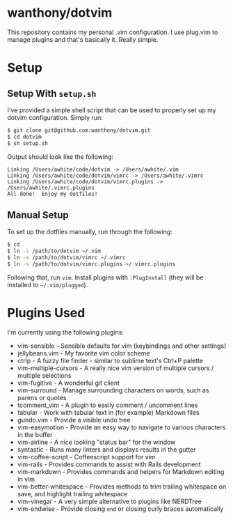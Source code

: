 # wanthony/dotvim

This repository contains my personal .vim configuration.  I use plug.vim to manage plugins and that's basically it.  Really simple.

# Setup

## Setup With `setup.sh`

I've provided a simple shell script that can be used to properly set up my dotvim configuration.  Simply run:

```bash
$ git clone git@github.com:wanthony/dotvim.git
$ cd dotvim
$ sh setup.sh
```

Output should look like the following:

```text
Linking /Users/awhite/code/dotvim -> /Users/awhite/.vim
Linking /Users/awhite/code/dotvim/vimrc -> /Users/awhite/.vimrc
Linking /Users/awhite/code/dotvim/vimrc.plugins -> /Users/awhite/.vimrc.plugins
All done!  Enjoy my dotfiles!
```

## Manual Setup
To set up the dotfiles manually, run through the following:

```bash
$ cd
$ ln -s /path/to/dotvim ~/.vim
$ ln -s /path/to/dotvim/vimrc ~/.vimrc
$ ln -s /path/to/dotvim/vimrc.plugins ~/.vimrc.plugins
```

Following that, run `vim`.  Install plugins with `:PlugInstall` (they will be installed to `~/.vim/plugged`).

# Plugins Used

I'm currently using the following plugins:

* vim-sensible - Sensible defaults for vim (keybindings and other settings)
* jellybeans.vim - My favorite vim color scheme
* ctrlp - A fuzzy file finder - similar to sublime text's Ctrl+P palette
* vim-multiple-cursors - A really nice vim version of multiple cursors / multiple selections
* vim-fugitive - A wonderful git client
* vim-surround - Manage surrounding characters on words, such as parens or quotes
* tcomment_vim - A plugin to easily comment / uncomment lines
* tabular - Work with tabular text in (for example) Markdown files
* gundo.vim - Provide a visible undo tree
* vim-easymotion - Provide an easy way to navigate to various characters in the buffer
* vim-airline - A nice looking "status bar" for the window
* syntastic - Runs many linters and displays results in the gutter
* vim-coffee-script - Coffeescript support for vim
* vim-rails - Provides commands to assist with Rails development
* vim-markdown - Provides commands and helpers for Markdown editing in vim
* vim-better-whitespace - Provides methods to trim trailing whitespace on save, and highlight
  trailing whitespace
* vim-vinegar - A very simple alternative to plugins like NERDTree
* vim-endwise - Provide closing `end` or closing curly braces automatically
